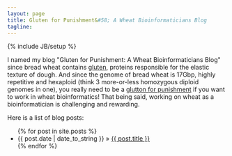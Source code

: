 ```yaml
---
layout: page
title: Gluten for Punishment&#58; A Wheat Bioinformaticians Blog
tagline: 
---
```

{% include JB/setup %}

I named my blog "Gluten for Punishment: A Wheat Bioinformaticians Blog" since bread wheat
contains [gluten](https://en.wikipedia.org/wiki/Gluten), proteins responsible for the elastic texture of dough. And since the genome of bread wheat is
17Gbp, highly repetitive and hexaploid (think 3 more-or-less homozygous diploid genomes in one), you really
need to be a [glutton for punishment](http://www.oxforddictionaries.com/definition/english/a-glutton-for-punishment)
if you want to work in wheat bioinformatics! That being said, working on wheat as a bioinformatician is challenging
and rewarding.

Here is a list of blog posts:

<ul class="posts">
  {% for post in site.posts %}
    <li><span>{{ post.date | date_to_string }}</span> &raquo; <a href="{{ BASE_PATH }}{{ post.url }}">{{ post.title }}</a></li>
  {% endfor %}
</ul>
